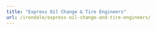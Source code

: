 ```yaml
---
title: "Express Oil Change & Tire Engineers"
url: /irondale/express-oil-change-and-tire-engineers/
---
```

